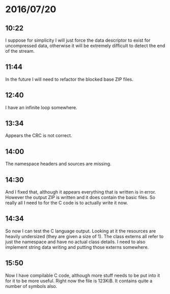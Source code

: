 # 2016/07/20

## 10:22

I suppose for simplicity I will just force the data descriptor to exist for
uncompressed data, otherwise it will be extremely difficult to detect the end
of the stream.

## 11:44

In the future I will need to refactor the blocked base ZIP files.

## 12:40

I have an infinite loop somewhere.

## 13:34

Appears the CRC is not correct.

## 14:00

The namespace headers and sources are missing.

## 14:30

And I fixed that, although it appears everything that is written is in
error. However the output ZIP is written and it does contain the basic files.
So really all I need to for the C code is to actually write it now.

## 14:34

So now I can test the C language output. Looking at it the resources are
heavily undersized (they are given a size of 1). The class externs all refer
to just the namespace and have no actual class details. I need to also
implement string data writing and putting those externs somewhere.

## 15:50

Now I have compilable C code, although more stuff needs to be put into it for
it to be more useful. Right now the file is 123KiB. It contains quite a number
of symbols also.

